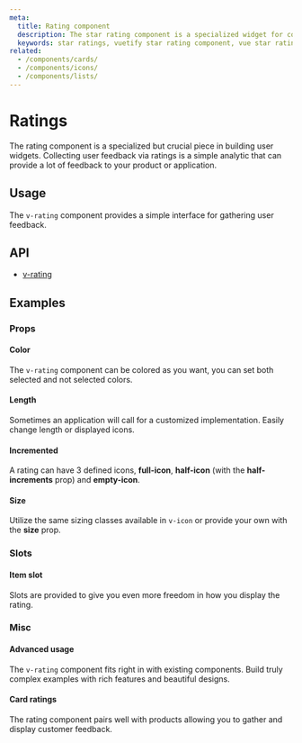 ```yaml
---
meta:
  title: Rating component
  description: The star rating component is a specialized widget for collecting user feedback via ratings.
  keywords: star ratings, vuetify star rating component, vue star rating component, rating component
related:
  - /components/cards/
  - /components/icons/
  - /components/lists/
---
```


# Ratings

The rating component is a specialized but crucial piece in building user widgets. Collecting user feedback via ratings is a simple analytic that can provide a lot of feedback to your product or application.

<entry-ad />

## Usage

The `v-rating` component provides a simple interface for gathering user feedback.

<usage name="v-rating" />

## API

- [v-rating](/api/v-rating)

## Examples

### Props

#### Color

The `v-rating` component can be colored as you want, you can set both selected and not selected colors.

<example file="v-rating/prop-color" />

#### Length

Sometimes an application will call for a customized implementation. Easily change length or displayed icons.

<example file="v-rating/prop-length" />

#### Incremented

A rating can have 3 defined icons, **full-icon**, **half-icon** (with the **half-increments** prop) and **empty-icon**.

<example file="v-rating/prop-half-increments" />

#### Size

Utilize the same sizing classes available in `v-icon` or provide your own with the **size** prop.

<example file="v-rating/prop-size" />

### Slots

#### Item slot

Slots are provided to give you even more freedom in how you display the rating.

<example file="v-rating/slot-item" />

### Misc

#### Advanced usage

The `v-rating` component fits right in with existing components. Build truly complex examples with rich features and beautiful designs.

<example file="v-rating/misc-advanced" />

#### Card ratings

The rating component pairs well with products allowing you to gather and display customer feedback.

<example file="v-rating/misc-card" />

<backmatter />
